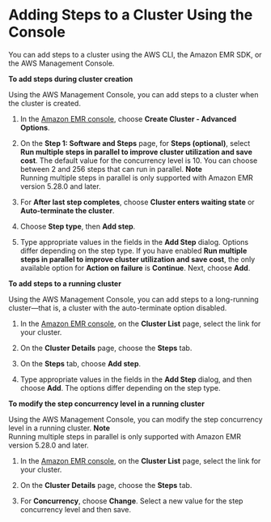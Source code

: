 # Adding Steps to a Cluster Using the Console<a name="emr-add-steps-console"></a>

You can add steps to a cluster using the AWS CLI, the Amazon EMR SDK, or the AWS Management Console\. 

**To add steps during cluster creation**

Using the AWS Management Console, you can add steps to a cluster when the cluster is created\. 

1. In the [Amazon EMR console](https://console.aws.amazon.com/elasticmapreduce), choose **Create Cluster \- Advanced Options**\. 

1. On the **Step 1: Software and Steps** page, for **Steps \(optional\)**, select **Run multiple steps in parallel to improve cluster utilization and save cost**\. The default value for the concurrency level is 10\. You can choose between 2 and 256 steps that can run in parallel\. 
**Note**  
Running multiple steps in parallel is only supported with Amazon EMR version 5\.28\.0 and later\. 

1. For **After last step completes**, choose **Cluster enters waiting state** or **Auto\-terminate the cluster**\.

1. Choose **Step type**, then **Add step**\.

1. Type appropriate values in the fields in the **Add Step** dialog\. Options differ depending on the step type\. If you have enabled **Run multiple steps in parallel to improve cluster utilization and save cost**, the only available option for **Action on failure** is **Continue**\. Next, choose **Add**\.

**To add steps to a running cluster**

Using the AWS Management Console, you can add steps to a long\-running cluster—that is, a cluster with the auto\-terminate option disabled\. 

1. In the [Amazon EMR console](https://console.aws.amazon.com/elasticmapreduce), on the **Cluster List** page, select the link for your cluster\. 

1. On the **Cluster Details** page, choose the **Steps** tab\. 

1. On the **Steps** tab, choose **Add step**\. 

1. Type appropriate values in the fields in the **Add Step** dialog, and then choose **Add**\. The options differ depending on the step type\. 

**To modify the step concurrency level in a running cluster**

Using the AWS Management Console, you can modify the step concurrency level in a running cluster\. 
**Note**  
Running multiple steps in parallel is only supported with Amazon EMR version 5\.28\.0 and later\. 

1. In the [Amazon EMR console](https://console.aws.amazon.com/elasticmapreduce), on the **Cluster List** page, select the link for your cluster\. 

1. On the **Cluster Details** page, choose the **Steps** tab\. 

1. For **Concurrency**, choose **Change**\. Select a new value for the step concurrency level and then save\. 